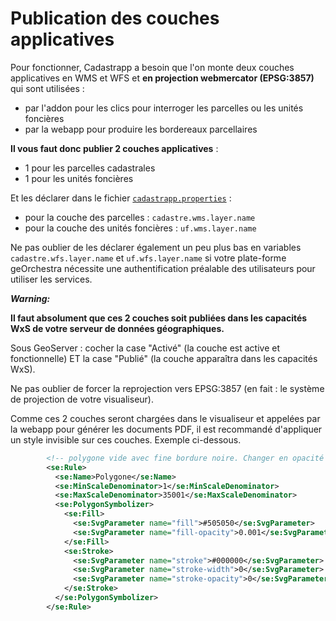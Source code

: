 
# Publication des couches applicatives


Pour fonctionner, Cadastrapp a besoin que l'on monte deux couches applicatives en WMS et WFS et **en projection webmercator (EPSG:3857)** qui sont utilisées :

- par l'addon pour les clics pour interroger les parcelles ou les unités foncières
- par la webapp pour produire les bordereaux parcellaires

**Il vous faut donc publier 2 couches applicatives** :

- 1 pour les parcelles cadastrales
- 1 pour les unités foncières

Et les déclarer dans le fichier [`cadastrapp.properties`](https://github.com/georchestra/cadastrapp/blob/master/cadastrapp/src/main/resources/cadastrapp.properties) :

- pour la couche des parcelles : ``cadastre.wms.layer.name``
- pour la couche des unités foncières : ``uf.wms.layer.name``

Ne pas oublier de les déclarer également un peu plus bas en variables `cadastre.wfs.layer.name` et `uf.wfs.layer.name` si votre plate-forme geOrchestra nécessite une authentification préalable des utilisateurs pour utiliser les services.

**_Warning:_**  

  **Il faut absolument que ces 2 couches soit publiées dans les capacités WxS de votre serveur de données géographiques.**

  Sous GeoServer : cocher la case "Activé" (la couche est active et fonctionnelle) ET la case "Publié" (la couche apparaîtra dans les capacités WxS).

  Ne pas oublier de forcer la reprojection vers EPSG:3857 (en fait : le système de projection de votre visualiseur).


Comme ces 2 couches seront chargées dans le visualiseur et appelées par la webapp pour générer les documents PDF, il est recommandé d'appliquer un style invisible sur ces couches. Exemple ci-dessous.

``` xml
        <!-- polygone vide avec fine bordure noire. Changer en opacité à 0 pour mise en prod -->
        <se:Rule>
          <se:Name>Polygone</se:Name>
          <se:MinScaleDenominator>1</se:MinScaleDenominator>
          <se:MaxScaleDenominator>35001</se:MaxScaleDenominator>
          <se:PolygonSymbolizer>
            <se:Fill>
              <se:SvgParameter name="fill">#505050</se:SvgParameter>
              <se:SvgParameter name="fill-opacity">0.001</se:SvgParameter>
            </se:Fill>
            <se:Stroke>
              <se:SvgParameter name="stroke">#000000</se:SvgParameter>
              <se:SvgParameter name="stroke-width">0</se:SvgParameter>
              <se:SvgParameter name="stroke-opacity">0</se:SvgParameter>
            </se:Stroke>
          </se:PolygonSymbolizer>
        </se:Rule>
```